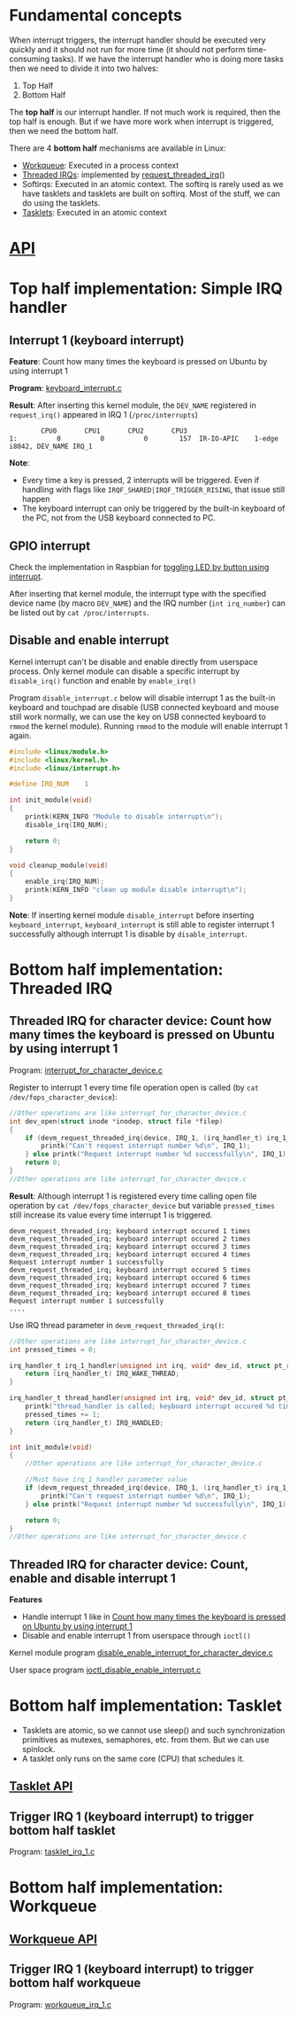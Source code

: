 # Fundamental concepts

When interrupt triggers, the interrupt handler should be executed very quickly and it should not run for more time (it should not perform time-consuming tasks). If we have the interrupt handler who is doing more tasks then we need to divide it into two halves:

1. Top Half
2. Bottom Half

The **top half** is our interrupt handler. If not much work is required, then the top half is enough. But if we have more work when interrupt is triggered, then we need the bottom half.  

There are 4 **bottom half** mechanisms are available in Linux:
* [Workqueue](): Executed in a process context
* [Threaded IRQs](): implemented by [request_threaded_irq()](API.md#request_threaded_irq)
* Softirqs: Executed in an atomic context. The softirq is rarely used as we have tasklets and tasklets are built on softirq. Most of the stuff, we can do using the tasklets.
* [Tasklets](): Executed in an atomic context

# [API](API.md)

# Top half implementation: Simple IRQ handler

## Interrupt 1 (keyboard interrupt)

**Feature**: Count how many times the keyboard is pressed on Ubuntu by using interrupt 1

**Program**: [keyboard_interrupt.c](keyboard_interrupt.c)

**Result**: After inserting this kernel module, the ``DEV_NAME`` registered in ``request_irq()`` appeared in IRQ 1 (``/proc/interrupts``)

```
        CPU0       CPU1       CPU2       CPU3       
1:          0          0          0        157  IR-IO-APIC    1-edge      i8042, DEV_NAME IRQ_1
```

**Note**:

* Every time a key is pressed, 2 interrupts will be triggered. Even if handling with flags like ``IRQF_SHARED|IRQF_TRIGGER_RISING``, that issue still happen
* The keyboard interrupt can only be triggered by the built-in keyboard of the PC, not from the USB keyboard connected to PC.

## GPIO interrupt

Check the implementation in Raspbian for [toggling LED by button using interrupt](https://github.com/TranPhucVinh/Raspberry-Pi-GNU/blob/main/Kernel/GPIO/toggle_led_by_gpio_interrupt.c).

After inserting that kernel module, the interrupt type with the specified device name (by macro ``DEV_NAME``) and the IRQ number (``int irq_number``) can be listed out by ``cat /proc/interrupts``.

## Disable and enable interrupt

Kernel interrupt can't be disable and enable directly from userspace process. Only kernel module can disable a specific interrupt by ``disable_irq()`` function and enable by ``enable_irq()``

Program ``disable_interrupt.c`` below will disable interrupt 1 as the built-in keyboard and touchpad are disable (USB connected keyboard and mouse still work normally, we can use the key on USB connected keyboard to ``rmmod`` the kernel module). Running ``rmmod`` to the module will enable interrupt 1 again.

```c
#include <linux/module.h>
#include <linux/kernel.h>
#include <linux/interrupt.h>

#define IRQ_NUM    1

int init_module(void)
{
	printk(KERN_INFO "Module to disable interrupt\n");
	disable_irq(IRQ_NUM);

	return 0;
}

void cleanup_module(void)
{
	enable_irq(IRQ_NUM);
	printk(KERN_INFO "clean up module disable interrupt\n");
}
```

**Note**: If inserting kernel module ``disable_interrupt`` before inserting ``keyboard_interrupt``,  ``keyboard_interrupt`` is still able to register interrupt 1 successfully although interrupt 1 is disable by ``disable_interrupt``.
# Bottom half implementation: Threaded IRQ
## Threaded IRQ for character device: Count how many times the keyboard is pressed on Ubuntu by using interrupt 1

Program: [interrupt_for_character_device.c](interrupt_for_character_device.c)

Register to interrupt 1 every time file operation open is called (by ``cat /dev/fops_character_device``):

```c
//Other operations are like interrupt_for_character_device.c
int dev_open(struct inode *inodep, struct file *filep)
{
    if (devm_request_threaded_irq(device, IRQ_1, (irq_handler_t) irq_1_handler, (irq_handler_t) THREAD_FN, IRQF_SHARED, INTERRUPT_NAME, INTERRUPT_ID) != 0){
        printk("Can't request interrupt number %d\n", IRQ_1);
    } else printk("Request interrupt number %d successfully\n", IRQ_1);
	return 0;
}
//Other operations are like interrupt_for_character_device.c
```

**Result**: Although interrupt 1 is registered every time calling open file operation by ``cat /dev/fops_character_device`` but variable ``pressed_times`` still increase its value every time interrupt 1 is triggered.

```
devm_request_threaded_irq; keyboard interrupt occured 1 times
devm_request_threaded_irq; keyboard interrupt occured 2 times
devm_request_threaded_irq; keyboard interrupt occured 3 times	
devm_request_threaded_irq; keyboard interrupt occured 4 times	
Request interrupt number 1 successfully
devm_request_threaded_irq; keyboard interrupt occured 5 times
devm_request_threaded_irq; keyboard interrupt occured 6 times
devm_request_threaded_irq; keyboard interrupt occured 7 times	
devm_request_threaded_irq; keyboard interrupt occured 8 times	
Request interrupt number 1 successfully
....
```

Use IRQ thread parameter in ``devm_request_threaded_irq()``:

```c
//Other operations are like interrupt_for_character_device.c
int pressed_times = 0;

irq_handler_t irq_1_handler(unsigned int irq, void* dev_id, struct pt_regs *regs){
    return (irq_handler_t) IRQ_WAKE_THREAD;
}

irq_handler_t thread_handler(unsigned int irq, void* dev_id, struct pt_regs *regs){
	printk("thread_handler is called; keyboard interrupt occured %d times\n", pressed_times);
	pressed_times += 1;
    return (irq_handler_t) IRQ_HANDLED;
}

int init_module(void)
{
	//Other operations are like interrupt_for_character_device.c

	//Must have irq_1_handler parameter value
    if (devm_request_threaded_irq(device, IRQ_1, (irq_handler_t) irq_1_handler, (irq_handler_t) thread_handler, IRQF_SHARED, INTERRUPT_NAME, INTERRUPT_ID) != 0){
        printk("Can't request interrupt number %d\n", IRQ_1);
    } else printk("Request interrupt number %d successfully\n", IRQ_1);

	return 0;
}
//Other operations are like interrupt_for_character_device.c
```
## Threaded IRQ for character device: Count, enable and disable interrupt 1

**Features**
* Handle interrupt 1 like in [Count how many times the keyboard is pressed on Ubuntu by using interrupt 1]()
* Disable and enable interrupt 1 from userspace through ``ioctl()``

Kernel module program [disable_enable_interrupt_for_character_device.c](disable_enable_interrupt_for_character_device.c)

User space program [ioctl_disable_enable_interrupt.c](ioctl_disable_enable_interrupt.c)
# Bottom half implementation: Tasklet
* Tasklets are atomic, so we cannot use sleep() and such synchronization primitives as mutexes, semaphores, etc. from them. But we can use spinlock.
* A tasklet only runs on the same core (CPU) that schedules it.
## [Tasklet API](API.md#tasklet-api)

## Trigger IRQ 1 (keyboard interrupt) to trigger bottom half tasklet
Program: [tasklet_irq_1.c](tasklet_irq_1.c)
# Bottom half implementation: Workqueue
## [Workqueue API](API.md#workqueue-api)
## Trigger IRQ 1 (keyboard interrupt) to trigger bottom half workqueue
Program: [workqueue_irq_1.c](workqueue_irq_1.c)
